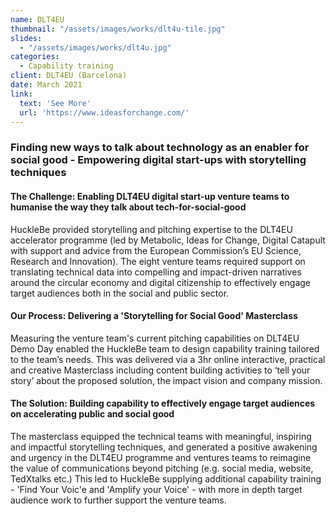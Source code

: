 ```yaml
---
name: DLT4EU
thumbnail: "/assets/images/works/dlt4u-tile.jpg"
slides:
  - "/assets/images/works/dlt4u.jpg"
categories:
  - Capability training
client: DLT4EU (Barcelona)
date: March 2021
link:
  text: 'See More'
  url: 'https://www.ideasforchange.com/'
---
```

### Finding new ways to talk about technology as an enabler for social good - Empowering digital start-ups with storytelling techniques

#### The Challenge: Enabling DLT4EU digital start-up venture teams to humanise the way they talk about tech-for-social-good

HuckleBe provided storytelling and pitching expertise to the DLT4EU accelerator programme (led by Metabolic, Ideas for Change, Digital Catapult with support and advice from the European Commission’s EU Science, Research and Innovation). The eight venture teams required support on translating technical data into compelling and impact-driven narratives around the circular economy and digital citizenship to effectively engage target audiences both in the social and public sector.

#### Our Process: Delivering a 'Storytelling for Social Good' Masterclass

Measuring the venture team's current pitching capabilities on DLT4EU Demo Day enabled the HuckleBe team to design capability training tailored to the team’s needs. This was delivered via a 3hr online interactive, practical and creative Masterclass including content building activities to ‘tell your story’ about the proposed solution, the impact vision and company mission.

#### The Solution: Building capability to effectively engage target audiences on accelerating public and social good 

The masterclass equipped the technical teams with meaningful, inspiring and impactful storytelling techniques, and generated a positive awakening and urgency in the DLT4EU programme and ventures teams to reimagine the value of communications beyond pitching (e.g. social media, website, TedXtalks etc.) This led to HuckleBe supplying additional capability training  - 'Find Your Voic'e and 'Amplify your Voice'  - with more in depth target audience work to further support the venture teams.
